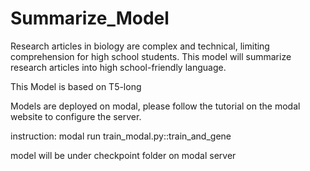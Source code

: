 # Summarize_Model

Research articles in biology are complex and technical, limiting comprehension for high school students.
This model will summarize research articles into high school-friendly language.

This Model is based on T5-long

Models are deployed on modal, please follow the tutorial on the modal website to configure the server.

instruction:
modal run train_modal.py::train_and_gene 

model will be under checkpoint folder on modal server
